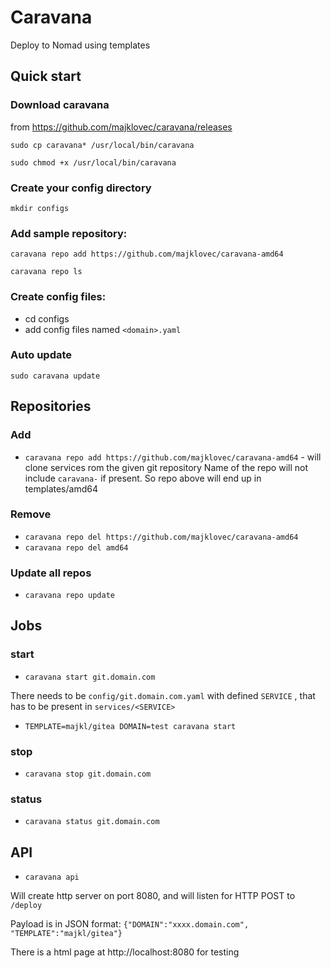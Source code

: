 # Caravana

Deploy to Nomad using templates

## Quick start

### Download caravana 

from https://github.com/majklovec/caravana/releases

 `sudo cp caravana* /usr/local/bin/caravana`

 `sudo chmod +x /usr/local/bin/caravana`

### Create your config directory

 `mkdir configs`

### Add sample repository:

 `caravana repo add https://github.com/majklovec/caravana-amd64`

 `caravana repo ls`

### Create config files:

* cd configs
* add config files named `<domain>.yaml`

### Auto update

 `sudo caravana update`

## Repositories

### Add

* `caravana repo add https://github.com/majklovec/caravana-amd64` - will clone services rom the given git repository
Name of the repo will not include `caravana-` if present. So repo above will end up in templates/amd64

### Remove

* `caravana repo del https://github.com/majklovec/caravana-amd64`
* `caravana repo del amd64`

### Update all repos

* `caravana repo update`

## Jobs

### start

* `caravana start git.domain.com`

There needs to be `config/git.domain.com.yaml` with defined `SERVICE` , that has to be present in `services/<SERVICE>`

* `TEMPLATE=majkl/gitea DOMAIN=test caravana start`

### stop

* `caravana stop git.domain.com`

### status

* `caravana status git.domain.com`

## API

* `caravana api`

Will create http server on port 8080, and will listen for HTTP POST to `/deploy`

Payload is in JSON format: `{"DOMAIN":"xxxx.domain.com", "TEMPLATE":"majkl/gitea"}`

There is a html page at http://localhost:8080 for testing
